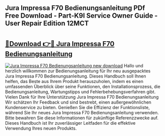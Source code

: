 ## Jura Impressa F70 Bedienungsanleitung PDf Free Download - Part-K9l Service Owner Guide - User Repair Edition 12MCT

# <h2><a href="http://df23k08.blite.top/?on=Jura+Impressa+F70+Bedienungsanleitung">🔗Download 👉🔴 Jura Impressa F70 Bedienungsanleitung</a></h2>

[![Jura Impressa F70 Bedienungsanleitung new download](https://i.imgur.com/lujVjoI.png)](http://df23k08.blite.top/?on=Jura+Impressa+F70+Bedienungsanleitung)
Hallo und herzlich willkommen zur Bedienungsanleitung für Ihr neu ausgepacktes Jura Impressa F70 Bedienungsanleitung. Dieses Handbuch soll Ihnen helfen, das Beste aus Ihrem Produkt herauszuholen, indem es einen umfassenden Überblick über seine Funktionen, den Installationsprozess, die Bedienungsanleitung, Wartungstipps und Fehlerbehebungsverfahren gibt. Vielen Dank für Ihre Unterstützung Jura Impressa F70 Bedienungsanleitung Wir schätzen Ihr Feedback und sind bestrebt, einen außergewöhnlichen Kundenservice zu bieten. Genießen Sie die Effizienz der Funktionsliste, während Sie Ihr neues Jura Impressa F70 Bedienungsanleitung verwenden. Bitte bewahren Sie diese Informationen für zukünftige Referenzzwecke auf. Dieses Handbuch ist Ihr zuverlässiger Leitfaden für die effektive Verwendung Ihres neuen Produkts.
